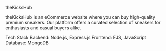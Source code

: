 theKicksHub

theKicksHub is an eCommerce website where you can buy high-quality premium sneakers. Our platform offers a curated selection of sneakers for enthusiasts and casual buyers alike.

Tech Stack
Backend: Node.js, Express.js
Frontend: EJS, JavaScript
Database: MongoDB
